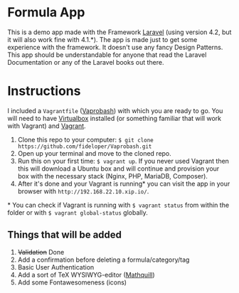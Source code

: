 # Formula App

This is a demo app made with the Framework [Laravel](http://laravel.com/) (using version 4.2, but it will also work fine with 4.1.\*). The app is made just to get some experience with the framework. It doesn't use any fancy Design Patterns. This app should be understandable for anyone that read the Laravel Documentation or any of the Laravel books out there.

# Instructions
I included a `Vagrantfile` ([Vaprobash](https://github.com/fideloper/Vaprobash)) with which you are ready to go. You will need to have [Virtualbox](https://www.virtualbox.org/wiki/Downloads) installed (or something familiar that will work with Vagrant) and [Vagrant](http://www.vagrantup.com/downloads.html). 

1. Clone this repo to your computer: `$ git clone https://github.com/fideloper/Vaprobash.git`
2. Open up your terminal and move to the cloned repo.
3. Run this on your first time: `$ vagrant up`. If you never used Vagrant then this will download a Ubuntu box and will continue and provision your box with the necessary stack (Nginx, PHP, MariaDB, Composer).
4. After it's done and your Vagrant is running\* you can visit the app in your browser with `http://192.168.22.10.xip.io/`.

\* You can check if Vagrant is running with `$ vagrant status` from within the folder or with `$ vagrant global-status` globally.


## Things that will be added
1. ~~Validation~~ Done 
2. Add a confirmation before deleting a formula/category/tag
2. Basic User Authentication
3. Add a sort of TeX WYSIWYG-editor ([Mathquill](https://github.com/mathquill/mathquill))
4. Add some Fontawesomeness (icons)

